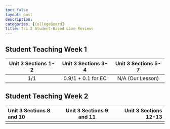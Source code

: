 ```yaml
---
toc: false
layout: post
description: 
categories: [CollegeBoard]
title: Tri 2 Student-Based Live Reviews
---
```

## Student Teaching Week 1

| Unit 3 Sections 1-2 | Unit 3 Sections 3-4 | Unit 3 Sections 5-7 |
|:--------------------:|:--------------------:|:--------------------:|
|         1/1         |  0.9/1 + 0.1 for EC  |   N/A (Our Lesson)  |

## Student Teaching Week 2

| Unit 3 Sections 8 and 10 | Unit 3 Sections 9 and 11 | Unit 3 Sections 12-13 |
|:--------------------|:--------------------:|--------------------:|
|                     |                      |                     |